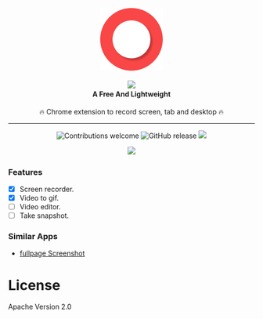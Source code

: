 <div align="center">
  <img src="icons/icon128.png"><br /><br />
  <img src="https://i.ibb.co/NtPFvJ9/New-Project.png">
  <h4 style="margin-top:0">A Free And Lightweight</h4>
  <p>🔥 Chrome extension to record screen, tab and desktop 🔥</p>

<hr>

  ![Contributions welcome](https://img.shields.io/badge/contributions-welcome-brightgreen) ![GitHub release](https://img.shields.io/github/release/Chromo-lib/reco/all?logo=GitHub) ![](https://badgen.net/github/license/Chromo-lib/reco)  

</div>

<div align="center">
  <img src="https://media.giphy.com/media/UvL5ixJCvDsBIBX2rf/giphy.gif">
</div>

### Features
- [x] Screen recorder.
- [x] Video to gif.
- [ ] Video editor.
- [ ] Take snapshot.

### Similar Apps
- [fullpage Screenshot](https://github.com/Chromo-lib/screenshot-fullpage-extension)

# License
Apache Version 2.0
